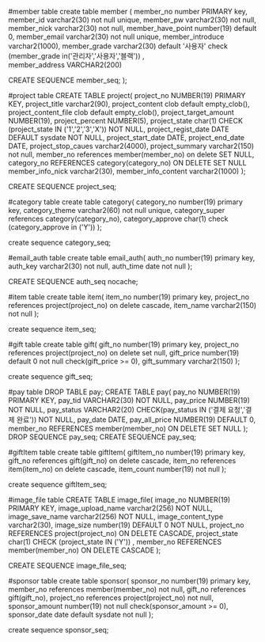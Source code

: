 #member table
create table member (
member_no number PRIMARY key,
member_id varchar2(30) not null unique,
member_pw varchar2(30) not null,
member_nick varchar2(30) not null,
member_have_point number(19) default 0,
member_email varchar2(30) not null unique,
member_introduce varchar2(1000),
member_grade varchar2(30) default '사용자' check (member_grade in('관리자','사용자','블랙')) ,   
member_address VARCHAR2(200)

CREATE SEQUENCE member_seq;
);

#project table
CREATE TABLE project(
project_no NUMBER(19) PRIMARY KEY,
project_title varchar2(90),
project_content clob default empty_clob(),
project_content_file clob default empty_clob(),
project_target_amount NUMBER(19),
project_percent NUMBER(5),
project_state char(1) CHECK (project_state IN ('1','2','3','X')) NOT NULL,
project_regist_date DATE DEFAULT sysdate NOT NULL,
project_start_date DATE,
project_end_date DATE,
project_stop_caues varchar2(4000),
project_summary varchar2(150) not null,
member_no references member(member_no) on delete SET NULL,
category_no REFERENCES category(category_no) ON DELETE SET NULL
member_info_nick varchar2(30),
member_info_content varchar2(1000)
);

CREATE SEQUENCE project_seq;


#category table
create table category(
category_no number(19) primary key,
category_theme varchar2(60) not null unique,
category_super references category(category_no),
category_approve char(1) check (category_approve in ('Y'))
);

create sequence category_seq;


#email_auth table
create table email_auth(
    auth_no number(19) primary key,
    auth_key varchar2(30) not null,
    auth_time date not null
);

CREATE SEQUENCE auth_seq nocache;


#item table
create table item(
item_no number(19) primary key,
project_no references project(project_no) on delete cascade,
item_name varchar2(150) not null
);


create sequence item_seq;


#gift table
create table gift(
gift_no number(19) primary key,
project_no references project(project_no) on delete set null,
gift_price number(19) default 0 not null check(gift_price >= 0),
gift_summary varchar2(150)
);

create sequence gift_seq;

#pay table
DROP TABLE pay;
CREATE TABLE pay(
pay_no NUMBER(19) PRIMARY KEY,
pay_tid VARCHAR2(30) NOT NULL,
pay_price NUMBER(19) NOT NULL,
pay_status VARCHAR2(20) CHECK(pay_status IN ('결제 요청','결제 완료')) NOT NULL,
pay_date DATE,
pay_all_price NUMBER(19) DEFAULT 0,
member_no REFERENCES member(member_no) ON DELETE SET NULL
);
DROP SEQUENCE pay_seq;
CREATE SEQUENCE pay_seq;


#giftItem table
create table giftItem(
giftItem_no number(19) primary key,
gift_no references gift(gift_no) on delete cascade,
item_no references item(item_no) on delete cascade,
item_count number(19) not null
);

create sequence giftItem_seq;

#image_file table
CREATE TABLE image_file(
image_no NUMBER(19) PRIMARY KEY,
image_upload_name varchar2(256) NOT NULL,
image_save_name varchar2(256) NOT NULL,
image_content_type varchar2(30),
image_size number(19) DEFAULT 0 NOT NULL,
project_no REFERENCES project(project_no) ON DELETE CASCADE,
project_state char(1) CHECK (project_state IN ('Y')) ,
member_no REFERENCES member(member_no) ON DELETE CASCADE
);

CREATE SEQUENCE image_file_seq;


#sponsor table
create table sponsor(
sponsor_no number(19) primary key,
member_no references member(member_no) not null,
gift_no references gift(gift_no),
project_no references project(project_no) not null,
sponsor_amount number(19) not null check(sponsor_amount >= 0),
sponsor_date date default sysdate not null
);

create sequence sponsor_seq;
